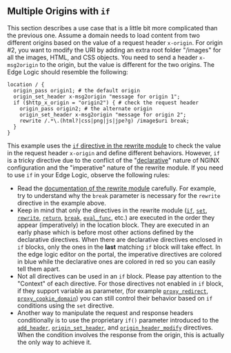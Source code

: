 ## Multiple Origins with `if`

This section describes a use case that is a little bit more complicated than the previous one. Assume a domain needs to load content from two different origins based on the value of a request header `x-origin`. For origin #2, you want to modify the URI by adding an extra root folder "/images" for all the images, HTML, and CSS objects. You need to send a header `x-msg2origin` to the origin, but the value is different for the two origins. The Edge Logic should resemble the following:
```nginx
location / {
  origin_pass origin1; # the default origin
  origin_set_header x-msg2origin "message for origin 1";
  if ($http_x_origin = "origin2") { # check the request header
    origin_pass origin2; # the alternate origin
    origin_set_header x-msg2origin "message for origin 2";
    rewrite /.*\.(html?|css|png|js|jpe?g) /image$uri break;
  }
}
```
<a id="ifcaution"></a>This example uses the [`if` directive in the rewrite module](http://nginx.org/en/docs/http/ngx_http_rewrite_module.html#if) to check the value in the request header `x-origin` and define different behaviors. However, `if` is a tricky directive due to the conflict of the "[declarative](https://tylermcginnis.com/imperative-vs-declarative-programming/)" nature of NGINX configuration and the "imperative" nature of the rewrite module. If you need to use `if` in your Edge Logic, observe the following rules:

*   Read the [documentation of the rewrite module](http://nginx.org/en/docs/http/ngx_http_rewrite_module.html) carefully. For example, try to understand why the `break` parameter is necessary for the `rewrite` directive in the example above.
*   Keep in mind that only the directives in the rewrite module ([`if`](</docs/edge-logic/supported-directives.md#if>), [`set`](</docs/edge-logic/supported-directives.md#set>), [`rewrite`](</docs/edge-logic/supported-directives.md#rewrite>), [`return`](</docs/edge-logic/supported-directives.md#return>), [`break`](</docs/edge-logic/supported-directives.md#break>), [`eval_func`](</docs/edge-logic/supported-directives.md#eval_func>), etc.) are executed in the order they appear (imperatively) in the location block. They are executed in an early phase which is before most other actions defined by the declarative directives. When there are declarative directives enclosed in `if` blocks, only the ones in the **last** matching `if` block will take effect. In the edge logic editor on the portal, the imperative directives are colored in blue while the declarative ones are colored in red so you can easily tell them apart.
*   Not all directives can be used in an `if` block. Please pay attention to the "Context" of each directive. For those directives not enabled in `if` block, if they support variable as parameter, (for example [`proxy_redirect`](</docs/edge-logic/supported-directives.md#proxy_redirect>), [`proxy_cookie_domain`](</docs/edge-logic/supported-directives.md#proxy_cookie_domain>)) you can still control their behavior based on `if` conditions using the `set` directive.
*   Another way to manipulate the request and response headers conditionally is to use the proprietary `if()` parameter introduced to the [`add_header`](</docs/edge-logic/supported-directives.md#add_header>), [`origin_set_header`](</docs/edge-logic/supported-directives.md#origin_set_header>), and [`origin_header_modify`](</docs/edge-logic/supported-directives.md#origin_header_modify>) directives. When the condition involves the response from the origin, this is actually the only way to achieve it.
